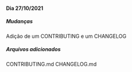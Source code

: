 #### Dia 27/10/2021

##### Mudanças

Adição de um CONTRIBUTING e um CHANGELOG

##### Arquivos adicionados

CONTRIBUTING.md
CHANGELOG.md